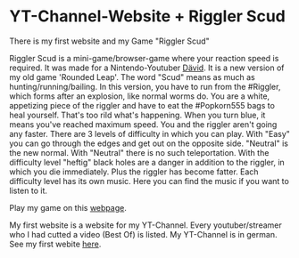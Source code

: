 # YT-Channel-Website + Riggler Scud
There is my first website and my Game "Riggler Scud"

Riggler Scud is a mini-game/browser-game where your reaction speed is required. It was made for a Nintendo-Youtuber [Dävid](https://www.youtube.com/channel/UCUrpHdGecz7NS8jpvFOTwSg).
It is a new version of my old game 'Rounded Leap'. The word "Scud" means as much as hunting/running/bailing. In this version, you have to run from the #Riggler, which forms after an explosion, like normal worms do. You are a white, appetizing piece of the riggler and have to eat the #Popkorn555 bags to heal yourself. That's too rild what's happening. When you turn blue, it means you've reached maximum speed. You and the riggler aren't going any faster. There are 3 levels of difficulty in which you can play. 
With "Easy" you can go through the edges and get out on the opposite side. 
"Neutral" is the new normal. With "Neutral" there is no such teleportation.
With the difficulty level "heftig" black holes are a danger in addition to the riggler, in which you die immediately. Plus the riggler has become fatter.
Each difficulty level has its own music. Here you can find the music if you want to listen to it.

Play my game on this [webpage](https://quellens.github.io/YT-Channel/Riggler%20Scud/).

My first website is a website for my YT-Channel. Every youtuber/streamer who I had cutted a video (Best Of) is listed. My YT-Channel is in german.
See my first webite [here](https://quellens.github.io/YT-Channel/).

